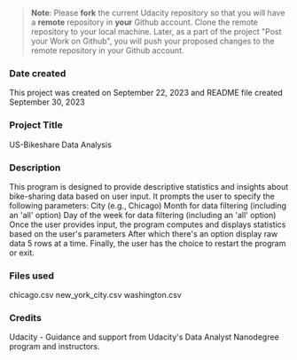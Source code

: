 >**Note**: Please **fork** the current Udacity repository so that you will have a **remote** repository in **your** Github account. Clone the remote repository to your local machine. Later, as a part of the project "Post your Work on Github", you will push your proposed changes to the remote repository in your Github account.

### Date created
This project was created on September 22, 2023 and README file created September 30, 2023

### Project Title
US-Bikeshare Data Analysis

### Description
This program is designed to provide descriptive statistics and insights about bike-sharing data based on user input. 
It prompts the user to specify the following parameters:
City (e.g., Chicago)
Month for data filtering (including an 'all' option)
Day of the week for data filtering (including an 'all' option)
Once the user provides input, the program computes and displays statistics based on the user's parameters 
After which there's an option display raw data 5 rows at a time.
Finally, the user has the choice to restart the program or exit.


### Files used
chicago.csv 
new_york_city.csv
washington.csv 

### Credits
Udacity - Guidance and support from Udacity's Data Analyst Nanodegree program and instructors.